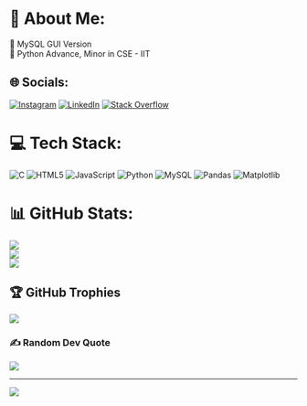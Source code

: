 # 💫 About Me:
🔭 MySQL GUI Version<br>🌱 Python Advance, Minor in CSE - IIT<br>


## 🌐 Socials:
[![Instagram](https://img.shields.io/badge/Instagram-%23E4405F.svg?logo=Instagram&logoColor=white)](https://instagram.com/tirth.s2006) [![LinkedIn](https://img.shields.io/badge/LinkedIn-%230077B5.svg?logo=linkedin&logoColor=white)](https://linkedin.com/in/https://l.instagram.com/?u=https%3A%2F%2Fwww.linkedin.com%2Fin%2Ftirth-solanki-a28639327%3Futm_source%3Dshare%26utm_campaign%3Dshare_via%26utm_content%3Dprofile%26utm_medium%3Dandroid_app&e=AT3tXzo5uPm-PuFWxTPrD3TvzsojWCcHSnaqHbSpFEPr3zUQCuEntjUvhulcFJW0jmmmyKG9SNDrZSFjsaCQA-gST_wL3HQiuwG3ZXVhoaedgOF9)  [![Stack Overflow](https://img.shields.io/badge/-Stackoverflow-FE7A16?logo=stack-overflow&logoColor=white)](https://stackoverflow.com/users/https://stackoverflow.com/users/27819240/tirth)
# 💻 Tech Stack:
![C](https://img.shields.io/badge/c-%2300599C.svg?style=for-the-badge&logo=c&logoColor=white) ![HTML5](https://img.shields.io/badge/html5-%23E34F26.svg?style=for-the-badge&logo=html5&logoColor=white) ![JavaScript](https://img.shields.io/badge/javascript-%23323330.svg?style=for-the-badge&logo=javascript&logoColor=%23F7DF1E) ![Python](https://img.shields.io/badge/python-3670A0?style=for-the-badge&logo=python&logoColor=ffdd54) ![MySQL](https://img.shields.io/badge/mysql-4479A1.svg?style=for-the-badge&logo=mysql&logoColor=white) ![Pandas](https://img.shields.io/badge/pandas-%23150458.svg?style=for-the-badge&logo=pandas&logoColor=white) ![Matplotlib](https://img.shields.io/badge/Matplotlib-%23ffffff.svg?style=for-the-badge&logo=Matplotlib&logoColor=black)
# 📊 GitHub Stats:
![](https://github-readme-stats.vercel.app/api?username=work-tsolanki&theme=dark&hide_border=false&include_all_commits=false&count_private=false)<br/>
![](https://github-readme-streak-stats.herokuapp.com/?user=work-tsolanki&theme=dark&hide_border=false)<br/>
![](https://github-readme-stats.vercel.app/api/top-langs/?username=work-tsolanki&theme=dark&hide_border=false&include_all_commits=false&count_private=false&layout=compact)

## 🏆 GitHub Trophies
![](https://github-profile-trophy.vercel.app/?username=work-tsolanki&theme=radical&no-frame=false&no-bg=true&margin-w=4)

### ✍️ Random Dev Quote
![](https://quotes-github-readme.vercel.app/api?type=horizontal&theme=radical)

---
[![](https://visitcount.itsvg.in/api?id=work-tsolanki&icon=0&color=0)](https://visitcount.itsvg.in)

<!-- Proudly created with GPRM ( https://gprm.itsvg.in ) -->
